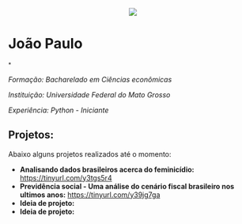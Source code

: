 

<p align="center">
  <img src="https://raw.githubusercontent.com/carlosfab/template_portfolio/master/banner.png" >
</p>

# João Paulo
<sub>*

**Formação:* Bacharelado em Ciências econômicas
<sub>*
  
  **Instituição:* Universidade Federal do Mato Grosso
  <sub>*

**Experiência:* Python - Iniciante
<sub>*
  






## Projetos:
Abaixo alguns projetos realizados até o momento:

* **Analisando dados brasileiros acerca do feminicídio:** https://tinyurl.com/y3tgs5r4
* **Previdência social - Uma análise do cenário fiscal brasileiro nos ultimos anos:** https://tinyurl.com/y39jg7ga
* **Ideia de projeto:** 
* **Ideia de projeto:** 
